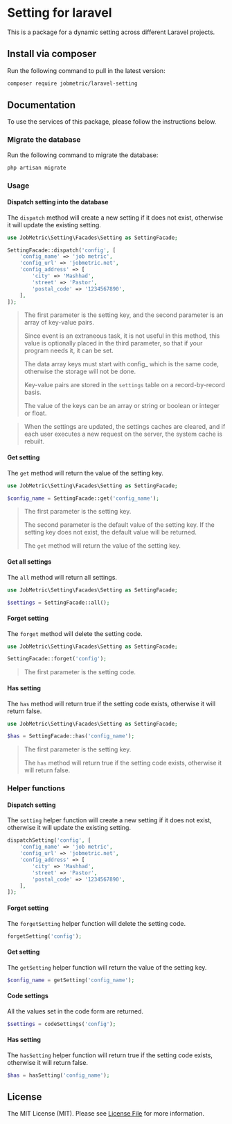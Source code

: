 # Setting for laravel

This is a package for a dynamic setting across different Laravel projects.

## Install via composer

Run the following command to pull in the latest version:
```bash
composer require jobmetric/laravel-setting
```

## Documentation

To use the services of this package, please follow the instructions below.

### Migrate the database

Run the following command to migrate the database:
```bash
php artisan migrate
```

### Usage

#### Dispatch setting into the database

The `dispatch` method will create a new setting if it does not exist, otherwise it will update the existing setting.

```php
use JobMetric\Setting\Facades\Setting as SettingFacade;

SettingFacade::dispatch('config', [
    'config_name' => 'job metric',
    'config_url' => 'jobmetric.net',
    'config_address' => [
        'city' => 'Mashhad',
        'street' => 'Pastor',
        'postal_code' => '1234567890',
    ],
]);
```

> The first parameter is the setting key, and the second parameter is an array of key-value pairs.
>
> Since event is an extraneous task, it is not useful in this method, this value is optionally placed in the third parameter, so that if your program needs it, it can be set.
>
> The data array keys must start with config_ which is the same code, otherwise the storage will not be done.
> 
> Key-value pairs are stored in the `settings` table on a record-by-record basis.
> 
> The value of the keys can be an array or string or boolean or integer or float.

> When the settings are updated, the settings caches are cleared, and if each user executes a new request on the server, the system cache is rebuilt.

#### Get setting

The `get` method will return the value of the setting key.

```php
use JobMetric\Setting\Facades\Setting as SettingFacade;

$config_name = SettingFacade::get('config_name');
```

> The first parameter is the setting key.
> 
> The second parameter is the default value of the setting key. If the setting key does not exist, the default value will be returned.
> 
> The `get` method will return the value of the setting key.

#### Get all settings

The `all` method will return all settings.

```php
use JobMetric\Setting\Facades\Setting as SettingFacade;

$settings = SettingFacade::all();
```

#### Forget setting

The `forget` method will delete the setting code.

```php
use JobMetric\Setting\Facades\Setting as SettingFacade;

SettingFacade::forget('config');
```

> The first parameter is the setting code.

#### Has setting

The `has` method will return true if the setting code exists, otherwise it will return false.

```php
use JobMetric\Setting\Facades\Setting as SettingFacade;

$has = SettingFacade::has('config_name');
```

> The first parameter is the setting key.
> 
> The `has` method will return true if the setting code exists, otherwise it will return false.

### Helper functions

#### Dispatch setting

The `setting` helper function will create a new setting if it does not exist, otherwise it will update the existing setting.

```php
dispatchSetting('config', [
    'config_name' => 'job metric',
    'config_url' => 'jobmetric.net',
    'config_address' => [
        'city' => 'Mashhad',
        'street' => 'Pastor',
        'postal_code' => '1234567890',
    ],
]);
```

#### Forget setting

The `forgetSetting` helper function will delete the setting code.

```php
forgetSetting('config');
```

#### Get setting

The `getSetting` helper function will return the value of the setting key.

```php
$config_name = getSetting('config_name');
```

#### Code settings

All the values set in the code form are returned.

```php
$settings = codeSettings('config');
```

#### Has setting

The `hasSetting` helper function will return true if the setting code exists, otherwise it will return false.

```php
$has = hasSetting('config_name');
```

## License

The MIT License (MIT). Please see [License File](LICENSE.md) for more information.
